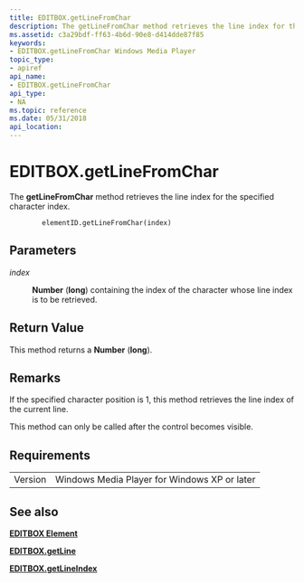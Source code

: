 ```yaml
---
title: EDITBOX.getLineFromChar
description: The getLineFromChar method retrieves the line index for the specified character index.
ms.assetid: c3a29bdf-ff63-4b6d-90e8-d414dde87f85
keywords:
- EDITBOX.getLineFromChar Windows Media Player
topic_type:
- apiref
api_name:
- EDITBOX.getLineFromChar
api_type:
- NA
ms.topic: reference
ms.date: 05/31/2018
api_location: 
---
```


# EDITBOX.getLineFromChar

The **getLineFromChar** method retrieves the line index for the specified character index.

``` syntax
        elementID.getLineFromChar(index)
```

## Parameters

<dl> <dt>

<span id="index"></span><span id="INDEX"></span>*index*
</dt> <dd>

**Number** (**long**) containing the index of the character whose line index is to be retrieved.

</dd> </dl>

## Return Value

This method returns a **Number** (**long**).

## Remarks

If the specified character position is  1, this method retrieves the line index of the current line.

This method can only be called after the control becomes visible.

## Requirements



|                    |                                                         |
|--------------------|---------------------------------------------------------|
| Version<br/> | Windows Media Player for Windows XP or later<br/> |



## See also

<dl> <dt>

[**EDITBOX Element**](editbox-element.md)
</dt> <dt>

[**EDITBOX.getLine**](editbox-getline.md)
</dt> <dt>

[**EDITBOX.getLineIndex**](editbox-getlineindex.md)
</dt> </dl>

 

 





